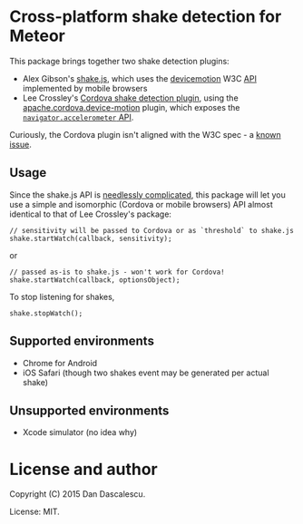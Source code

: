 # Cross-platform shake detection for Meteor

This package brings together two shake detection plugins:

* Alex Gibson's [shake.js](https://github.com/alexgibson/shake.js), which uses the
  [devicemotion](https://developer.mozilla.org/en-US/docs/Web/Events/devicemotion)
  W3C [API](http://w3c.github.io/deviceorientation/spec-source-orientation.html)
  implemented by mobile browsers
* Lee Crossley's [Cordova shake detection plugin](https://github.com/leecrossley/cordova-plugin-shake-detection),
  using the [apache.cordova.device-motion](http://plugins.cordova.io/#/package/org.apache.cordova.device-motion)
  plugin, which exposes the [`navigator.accelerometer` API](http://docs.phonegap.com/en/edge/cordova_accelerometer_accelerometer.md.html).

Curiously, the Cordova plugin isn't aligned with the W3C spec - a [known issue](https://issues.apache.org/jira/browse/CB-6069).



## Usage

Since the shake.js API is [needlessly complicated](https://github.com/alexgibson/shake.js/issues/26),
this package will let you use a simple and isomorphic (Cordova or mobile browsers) API almost
identical to that of Lee Crossley's package:

    // sensitivity will be passed to Cordova or as `threshold` to shake.js
    shake.startWatch(callback, sensitivity);

or

    // passed as-is to shake.js - won't work for Cordova!
    shake.startWatch(callback, optionsObject);

To stop listening for shakes,

    shake.stopWatch();


## Supported environments

* Chrome for Android
* iOS Safari (though two shakes event may be generated per actual shake)


## Unsupported environments

* Xcode simulator (no idea why)



# License and author

Copyright (C) 2015 Dan Dascalescu.

License: MIT.
